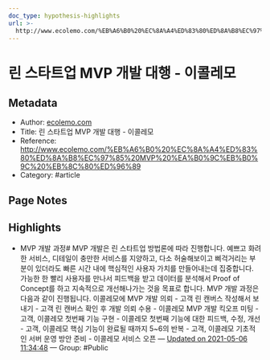 ```yaml
---
doc_type: hypothesis-highlights
url: >-
  http://www.ecolemo.com/%EB%A6%B0%20%EC%8A%A4%ED%83%80%ED%8A%B8%EC%97%85%20MVP%20%EA%B0%9C%EB%B0%9C%20%EB%8C%80%ED%96%89
---
```


# 린 스타트업 MVP 개발 대행 - 이콜레모

## Metadata
- Author: [ecolemo.com]()
- Title: 린 스타트업 MVP 개발 대행 - 이콜레모
- Reference: http://www.ecolemo.com/%EB%A6%B0%20%EC%8A%A4%ED%83%80%ED%8A%B8%EC%97%85%20MVP%20%EA%B0%9C%EB%B0%9C%20%EB%8C%80%ED%96%89
- Category: #article

## Page Notes
## Highlights
- MVP 개발 과정# MVP 개발은 린 스타트업 방법론에 따라 진행합니다. 예쁘고 화려한 서비스, 디테일이 충만한 서비스를 지양하고, 다소 허술해보이고 삐걱거리는 부분이 있더라도 빠른 시간 내에 핵심적인 사용자 가치를 만들어내는데 집중합니다. 가능한 한 빨리 사용자를 만나서 피드백을 받고 데이터를 분석해서 Proof of Concept를 하고 지속적으로 개선해나가는 것을 목표로 합니다. MVP 개발 과정은 다음과 같이 진행됩니다. 이콜레모에 MVP 개발 의뢰 - 고객 린 캔버스 작성해서 보내기 - 고객 린 캔버스 확인 후 개발 의뢰 수용 - 이콜레모 MVP 개발 킥오프 미팅 - 고객, 이콜레모 첫번째 기능 구현 - 이콜레모 첫번째 기능에 대한 피드백, 수정, 개선 - 고객, 이콜레모 핵심 기능이 완료될 때까지 5~6의 반복 - 고객, 이콜레모 기초적인 서버 운영 방안 준비 - 이콜레모 서비스 오픈 — [Updated on 2021-05-06 11:34:48](https://hyp.is/oDnBuq4TEeueI598JkoEAw/www.ecolemo.com/%EB%A6%B0%20%EC%8A%A4%ED%83%80%ED%8A%B8%EC%97%85%20MVP%20%EA%B0%9C%EB%B0%9C%20%EB%8C%80%ED%96%89) — Group: #Public



